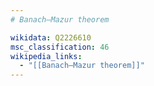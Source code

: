 ```yaml
---
# Banach–Mazur theorem

wikidata: Q2226610
msc_classification: 46
wikipedia_links:
  - "[[Banach–Mazur theorem]]"
---
```

